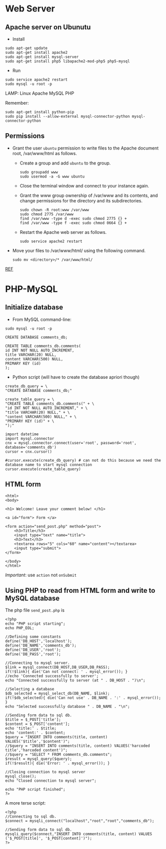 # Web Server

## Apache server on Ubunutu
* Install

```
sudo apt-get update
sudo apt-get install apache2 
sudo apt-get install mysql-server
sudo apt-get install php5 libapache2-mod-php5 php5-mysql
```


* Run
```
sudo service apache2 restart
sudo mysql -u root -p
```

LAMP: Linux Apache MySQL PHP

Remember:
```
sudo apt-get install python-pip
sudo pip install --allow-external mysql-connector-python mysql-connector-python 
```


## Permissions

* Grant the user `ubuntu` permission to write files to the Apache document root, /var/www/html as follows.

    * Create a group and add `ubuntu` to the group.
    
      ```
      sudo groupadd www
      sudo usermod -a -G www ubuntu
      ```
    
    * Close the terminal window and connect to your instance again.
    
    * Grant the www group ownership of /var/www and its contents, and change permissions for the directory and its subdirectories.
    
      ```
      sudo chown -R root:www /var/www
      sudo chmod 2775 /var/www
      find /var/www -type d -exec sudo chmod 2775 {} +
      find /var/www -type f -exec sudo chmod 0664 {} +
      ```
    
    * Restart the Apache web server as follows.
    
      ```
      sudo service apache2 restart
      ```
    
* Move your files to /var/www/html/ using the following command.

  ```
  sudo mv <directory>/* /var/www/html/
  ```

<!--

* Create the files directory and the settings.php file.
* 
  ```
  cd /var/www/html/
  sudo mkdir sites/default/files
  sudo chmod 777 sites/default/files/
  sudo cp sites/default/default.settings.php sites/default/settings.php
  sudo chmod 666 sites/default/settings.php
  ```

* Update Permissions

Now that your new site is created, you should remove write permissions from your default directory and settings.php file as follows. Otherwise, the Drupal status report for your site warns you that your settings.php file is not protected from modification and poses a security risk.

```
sudo chmod 644 sites/default/settings.php
sudo chmod 755 sites/default
```
-->

[REF](http://docs.aws.amazon.com/gettingstarted/latest/wah-linux/getting-started-deploy-app.html/)

# PHP-MySQL
## Initialize database
* From MySQL command-line:

```
sudo mysql -u root -p

CREATE DATABASE comments_db;

CREATE TABLE comments_db.comments(
id INT NOT NULL AUTO_INCREMENT,
title VARCHAR(20) NULL,
content VARCHAR(500) NULL,
PRIMARY KEY (id)
);
```

* Python script (will have to create the database apriori though)
```
create_db_query = \
"CREATE DATABASE comments_db;"

create_table_query = \
"CREATE TABLE comments_db.comments(" + \
"id INT NOT NULL AUTO_INCREMENT," + \
"title VARCHAR(20) NULL," + \
"content VARCHAR(500) NULL," + \
"PRIMARY KEY (id)" + \
");"

import datetime
import mysql.connector
cnx = mysql.connector.connect(user='root', password='root', database='comments_db')
cursor = cnx.cursor()

#cursor.execute(create_db_query) # can not do this because we need the database name to start mysql connection
cursor.execute(create_table_query)
```

## HTML form

```
<html>
<body>

<h1> Welcome! Leave your comment below! </h1>

<a id="form"> Form </a>

<form action="send_post.php" method="post">
    <h3>Title</h3>
    <input type="text" name="title">
    <h3>Text</h3>
    <textarea rows="5" cols="60" name="content"></textarea>
    <input type="submit">
</form>

</body>
</html>
```

*Important*: use `action` not `onSubmit`

## Using PHP to read from HTML form and write to MySQL database

The php file `send_post.php` is

```
<?php
echo "PHP script starting";
echo PHP_EOL;

//Defining some constants
define('DB_HOST','localhost');
define('DB_NAME','comments_db');
define('DB_USER','root');
define('DB_PASS','root');

//Connecting to mysql server.
$link = mysql_connect(DB_HOST,DB_USER,DB_PASS);
if(!$link){ die('Can not connect: ' . mysql_error()); }
//echo 'Connected successfully to server';
echo "Connected successfully to server (at " . DB_HOST . ")\n";

//Selecting a database
$db_selected = mysql_select_db(DB_NAME, $link);
if(!$db_selected){ die('Can not use' . DB_NAME . ':' . mysql_error()); }
echo "Selected successfully database " . DB_NAME . "\n";

//Sending form data to sql db.
$title = $_POST['title'];
$content = $_POST['content'];
echo 'title:' . $title;
echo 'content:' . $content;
$query = "INSERT INTO comments(title, content) VALUES('$title','$content')";
//$query = "INSERT INTO comments(title, content) VALUES('harcoded title','harcoded content')";
//$query = "SELECT * FROM comments_db.comments";
$result = mysql_query($query);
if(!$result){ die('Error: ' . mysql_error()); }

//Closing connection to mysql server
mysql_close();
echo "Closed connection to mysql server";

echo "PHP script finished";
?>
```

A more terse script:

```
<?php
//Connecting to sql db.
$connect = mysqli_connect("localhost","root","root","comments_db");

//Sending form data to sql db.
mysqli_query($connect,"INSERT INTO comments(title, content) VALUES ('$_POST[title]', '$_POST[content]')");
?>
